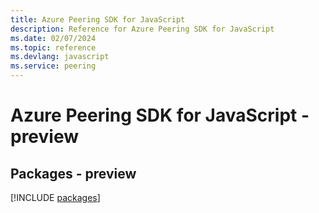 ```yaml
---
title: Azure Peering SDK for JavaScript
description: Reference for Azure Peering SDK for JavaScript
ms.date: 02/07/2024
ms.topic: reference
ms.devlang: javascript
ms.service: peering
---
```

# Azure Peering SDK for JavaScript - preview
## Packages - preview
[!INCLUDE [packages](peering-index.md)]